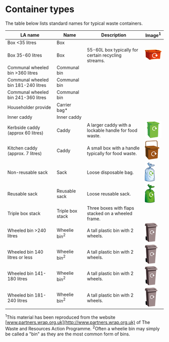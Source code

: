 
# Container types

The table below lists standard names for typical waste containers.

LA name | Name  | Description | Image<sup>1</sup>
--------|-------|------------ |------------------
Box <35 litres | Box | | 
Box 35-60 litres | Box | 55-60L box typically for certain recycling streams. | ![box](/images/wrap_box_red_rc13_60px.png)
Communal wheeled bin >360 litres | Communal bin
Communal wheeled bin 181-240 litres | Communal bin
Communal wheeled bin 241-360 litres | Communal bin
Householder provide | Carrier bag*
Inner caddy | Inner caddy
Kerbside caddy (approx 60 litres) | Caddy | A larger caddy with a lockable handle for food waste. | ![caddy](/images/wrap_outer_caddy_green-6ceab574.png)
Kitchen caddy (approx. 7 litres) | Caddy | A small box with a handle typically for food waste. | ![caddy](/images/wrap_kitchencaddy_brown_60px.png)
Non-reusable sack | Sack | Loose disposable bag. | ![bag](/images/wrap_sack_clear_rc008_60px.png)
Reusable sack | Reusable sack | Loose reusable sack. | ![sack](/images/wrap_sack_green_rc004_60px.png)
Triple box stack | Triple box stack | Three boxes with flaps stacked on a wheeled frame. | 
Wheeled bin >240 litres | Wheelie bin<sup>2</sup> | A tall plastic bin with 2 wheels. | ![bin](/images/wrap_wheeliebin_grey_rc021_60px.png)
Wheeled bin 140 litres or less | Wheelie bin<sup>2</sup> | A tall plastic bin with 2 wheels. | ![bin](/images/wrap_wheeliebin_grey_rc021_60px.png)
Wheeled bin 141-180 litres | Wheelie bin<sup>2</sup> | A tall plastic bin with 2 wheels. | ![bin](/images/wrap_wheeliebin_grey_rc021_60px.png)
Wheeled bin 181-240 litres | Wheelie bin<sup>2</sup> | A tall plastic bin with 2 wheels. | ![bin](/images/wrap_wheeliebin_grey_rc021_60px.png)

<sup>1</sup>This material has been reproduced from the website [www.partners.wrap.org.uk](http://www.partners.wrap.org.uk) of The Waste and Resources Action Programme.
<sup>2</sup>Often a wheelie bin may simply be called a "bin" as they are the most common form of bins.
